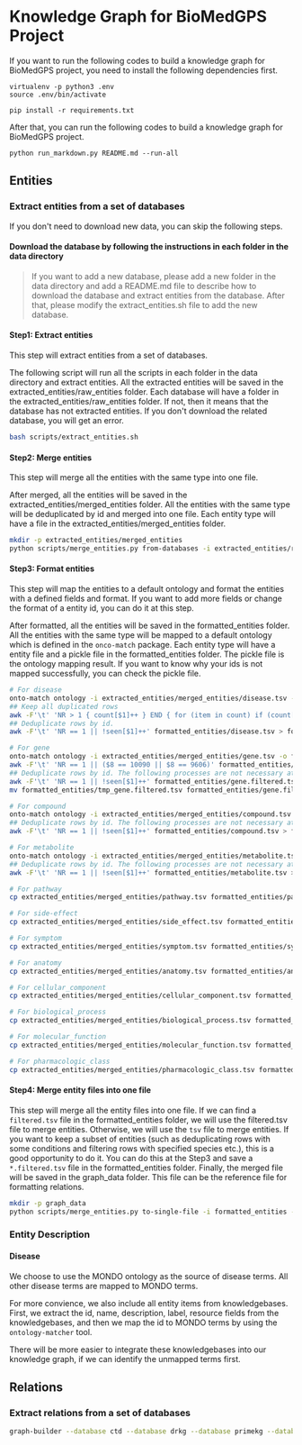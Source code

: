 # Knowledge Graph for BioMedGPS Project

If you want to run the following codes to build a knowledge graph for BioMedGPS project, you need to install the following dependencies first.

```
virtualenv -p python3 .env
source .env/bin/activate

pip install -r requirements.txt
```

After that, you can run the following codes to build a knowledge graph for BioMedGPS project.

```
python run_markdown.py README.md --run-all
```

## Entities
### Extract entities from a set of databases

If you don't need to download new data, you can skip the following steps.

#### Download the database by following the instructions in each folder in the data directory

> If you want to add a new database, please add a new folder in the data directory and add a README.md file to describe how to download the database and extract entities from the database. After that, please modify the extract_entities.sh file to add the new database.

#### Step1: Extract entities

This step will extract entities from a set of databases. 

The following script will run all the scripts in each folder in the data directory and extract entities. All the extracted entities will be saved in the extracted_entities/raw_entities folder. Each database will have a folder in the extracted_entities/raw_entities folder. If not, then it means that the database has not extracted entities. If you don't download the related database, you will get an error.

```bash
bash scripts/extract_entities.sh
```

#### Step2: Merge entities

This step will merge all the entities with the same type into one file.

After merged, all the entities will be saved in the extracted_entities/merged_entities folder. All the entities with the same type will be deduplicated by id and merged into one file. Each entity type will have a file in the extracted_entities/merged_entities folder.

```bash
mkdir -p extracted_entities/merged_entities
python scripts/merge_entities.py from-databases -i extracted_entities/raw_entities -o extracted_entities/merged_entities
```

#### Step3: Format entities

This step will map the entities to a default ontology and format the entities with a defined fields and format. If you want to add more fields or change the format of a entity id, you can do it at this step.

After formatted, all the entities will be saved in the formatted_entities folder. All the entities with the same type will be mapped to a default ontology which is defined in the `onco-match` package. Each entity type will have a entity file and a pickle file in the formatted_entities folder. The pickle file is the ontology mapping result. If you want to know why your ids is not mapped successfully, you can check the pickle file.

```bash
# For disease
onto-match ontology -i extracted_entities/merged_entities/disease.tsv -o formatted_entities/disease.tsv -O disease -s 0 -b 300
## Keep all duplicated rows
awk -F'\t' 'NR > 1 { count[$1]++ } END { for (item in count) if (count[item] > 1) print item }' formatted_entities/disease.tsv > formatted_entities/disease.duplicated.tsv
## Deduplicate rows by id.
awk -F'\t' 'NR == 1 || !seen[$1]++' formatted_entities/disease.tsv > formatted_entities/disease.filtered.tsv

# For gene
onto-match ontology -i extracted_entities/merged_entities/gene.tsv -o formatted_entities/gene.tsv -O gene -s 0 -b 500 
awk -F'\t' 'NR == 1 || ($8 == 10090 || $8 == 9606)' formatted_entities/gene.tsv > formatted_entities/gene.filtered.tsv
## Deduplicate rows by id. The following processes are not necessary at most time.
awk -F'\t' 'NR == 1 || !seen[$1]++' formatted_entities/gene.filtered.tsv > formatted_entities/tmp_gene.filtered.tsv
mv formatted_entities/tmp_gene.filtered.tsv formatted_entities/gene.filtered.tsv

# For compound
onto-match ontology -i extracted_entities/merged_entities/compound.tsv -o formatted_entities/compound.tsv -O compound -s 0 -b 500 
## Deduplicate rows by id. The following processes are not necessary at most time.
awk -F'\t' 'NR == 1 || !seen[$1]++' formatted_entities/compound.tsv > formatted_entities/compound.filtered.tsv

# For metabolite
onto-match ontology -i extracted_entities/merged_entities/metabolite.tsv -o formatted_entities/metabolite.tsv -O metabolite -s 0 -b 500 
## Deduplicate rows by id. The following processes are not necessary at most time.
awk -F'\t' 'NR == 1 || !seen[$1]++' formatted_entities/metabolite.tsv > formatted_entities/metabolite.filtered.tsv

# For pathway
cp extracted_entities/merged_entities/pathway.tsv formatted_entities/pathway.tsv

# For side-effect
cp extracted_entities/merged_entities/side_effect.tsv formatted_entities/side_effect.tsv

# For symptom
cp extracted_entities/merged_entities/symptom.tsv formatted_entities/symptom.tsv

# For anatomy
cp extracted_entities/merged_entities/anatomy.tsv formatted_entities/anatomy.tsv

# For cellular_component
cp extracted_entities/merged_entities/cellular_component.tsv formatted_entities/cellular_component.tsv

# For biological_process
cp extracted_entities/merged_entities/biological_process.tsv formatted_entities/biological_process.tsv

# For molecular_function
cp extracted_entities/merged_entities/molecular_function.tsv formatted_entities/molecular_function.tsv

# For pharmacologic_class
cp extracted_entities/merged_entities/pharmacologic_class.tsv formatted_entities/pharmacologic_class.tsv
```

#### Step4: Merge entity files into one file

This step will merge all the entity files into one file. If we can find a `filtered.tsv` file in the formatted_entities folder, we will use the filtered.tsv file to merge entities. Otherwise, we will use the `tsv` file to merge entities. If you want to keep a subset of entities (such as deduplicating rows with some conditions and filtering rows with specified species etc.), this is a good opportunity to do it. You can do this at the Step3 and save a `*.filtered.tsv` file in the formatted_entities folder. Finally, the merged file will be saved in the graph_data folder. This file can be the reference file for formatting relations.

```bash
mkdir -p graph_data
python scripts/merge_entities.py to-single-file -i formatted_entities -o graph_data/entities.tsv
```

### Entity Description
#### Disease

We choose to use the MONDO ontology as the source of disease terms. All other disease terms are mapped to MONDO terms.

For more convience, we also include all entity items from knowledgebases. First, we extract the id, name, description, label, resource fields from the knowledgebases, and then we map the id to MONDO terms by using the `ontology-matcher` tool.

There will be more easier to integrate these knowledgebases into our knowledge graph, if we can identify the unmapped terms first.

## Relations

### Extract relations from a set of databases

```bash
graph-builder --database ctd --database drkg --database primekg --database hsdn -d ./graph_data/relations -o ./graph_data/formatted_relations -f ./graph_data/entities.tsv -n 20 --download --skip -l ./graph_data/log.txt --debug
```
